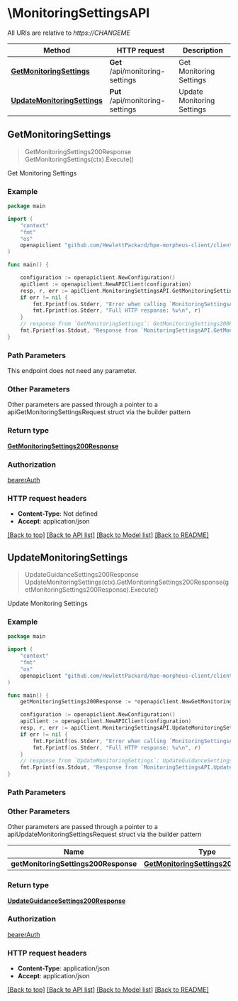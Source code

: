 # \MonitoringSettingsAPI

All URIs are relative to *https://CHANGEME*

Method | HTTP request | Description
------------- | ------------- | -------------
[**GetMonitoringSettings**](MonitoringSettingsAPI.md#GetMonitoringSettings) | **Get** /api/monitoring-settings | Get Monitoring Settings
[**UpdateMonitoringSettings**](MonitoringSettingsAPI.md#UpdateMonitoringSettings) | **Put** /api/monitoring-settings | Update Monitoring Settings



## GetMonitoringSettings

> GetMonitoringSettings200Response GetMonitoringSettings(ctx).Execute()

Get Monitoring Settings



### Example

```go
package main

import (
	"context"
	"fmt"
	"os"
	openapiclient "github.com/HewlettPackard/hpe-morpheus-client/client"
)

func main() {

	configuration := openapiclient.NewConfiguration()
	apiClient := openapiclient.NewAPIClient(configuration)
	resp, r, err := apiClient.MonitoringSettingsAPI.GetMonitoringSettings(context.Background()).Execute()
	if err != nil {
		fmt.Fprintf(os.Stderr, "Error when calling `MonitoringSettingsAPI.GetMonitoringSettings``: %v\n", err)
		fmt.Fprintf(os.Stderr, "Full HTTP response: %v\n", r)
	}
	// response from `GetMonitoringSettings`: GetMonitoringSettings200Response
	fmt.Fprintf(os.Stdout, "Response from `MonitoringSettingsAPI.GetMonitoringSettings`: %v\n", resp)
}
```

### Path Parameters

This endpoint does not need any parameter.

### Other Parameters

Other parameters are passed through a pointer to a apiGetMonitoringSettingsRequest struct via the builder pattern


### Return type

[**GetMonitoringSettings200Response**](GetMonitoringSettings200Response.md)

### Authorization

[bearerAuth](../README.md#bearerAuth)

### HTTP request headers

- **Content-Type**: Not defined
- **Accept**: application/json

[[Back to top]](#) [[Back to API list]](../README.md#documentation-for-api-endpoints)
[[Back to Model list]](../README.md#documentation-for-models)
[[Back to README]](../README.md)


## UpdateMonitoringSettings

> UpdateGuidanceSettings200Response UpdateMonitoringSettings(ctx).GetMonitoringSettings200Response(getMonitoringSettings200Response).Execute()

Update Monitoring Settings



### Example

```go
package main

import (
	"context"
	"fmt"
	"os"
	openapiclient "github.com/HewlettPackard/hpe-morpheus-client/client"
)

func main() {
	getMonitoringSettings200Response := *openapiclient.NewGetMonitoringSettings200Response() // GetMonitoringSettings200Response |  (optional)

	configuration := openapiclient.NewConfiguration()
	apiClient := openapiclient.NewAPIClient(configuration)
	resp, r, err := apiClient.MonitoringSettingsAPI.UpdateMonitoringSettings(context.Background()).GetMonitoringSettings200Response(getMonitoringSettings200Response).Execute()
	if err != nil {
		fmt.Fprintf(os.Stderr, "Error when calling `MonitoringSettingsAPI.UpdateMonitoringSettings``: %v\n", err)
		fmt.Fprintf(os.Stderr, "Full HTTP response: %v\n", r)
	}
	// response from `UpdateMonitoringSettings`: UpdateGuidanceSettings200Response
	fmt.Fprintf(os.Stdout, "Response from `MonitoringSettingsAPI.UpdateMonitoringSettings`: %v\n", resp)
}
```

### Path Parameters



### Other Parameters

Other parameters are passed through a pointer to a apiUpdateMonitoringSettingsRequest struct via the builder pattern


Name | Type | Description  | Notes
------------- | ------------- | ------------- | -------------
 **getMonitoringSettings200Response** | [**GetMonitoringSettings200Response**](GetMonitoringSettings200Response.md) |  | 

### Return type

[**UpdateGuidanceSettings200Response**](UpdateGuidanceSettings200Response.md)

### Authorization

[bearerAuth](../README.md#bearerAuth)

### HTTP request headers

- **Content-Type**: application/json
- **Accept**: application/json

[[Back to top]](#) [[Back to API list]](../README.md#documentation-for-api-endpoints)
[[Back to Model list]](../README.md#documentation-for-models)
[[Back to README]](../README.md)

